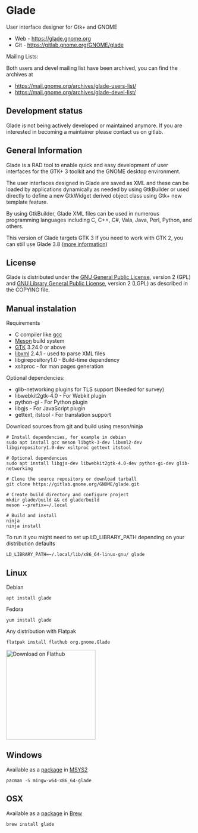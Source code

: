 # Glade

User interface designer for Gtk+ and GNOME

* Web - <https://glade.gnome.org>
* Git - <https://gitlab.gnome.org/GNOME/glade>

Mailing Lists: 

Both users and devel mailing list have been archived, you can find the archives at

* https://mail.gnome.org/archives/glade-users-list/
* https://mail.gnome.org/archives/glade-devel-list/

## Development status

Glade is not being actively developed or maintained anymore. 
If you are interested in becoming a maintainer please contact us on gitlab. 

## General Information

Glade is a RAD tool to enable quick and easy development of user interfaces
for the GTK+ 3 toolkit and the GNOME desktop environment. 

The user interfaces designed in Glade are saved as XML and these can be loaded
by applications dynamically as needed by using GtkBuilder or used directly to
define a new GtkWidget derived object class using Gtk+ new template feature.

By using GtkBuilder, Glade XML files can be used in numerous programming 
languages including C, C++, C#, Vala, Java, Perl, Python, and others. 

This version of Glade targets GTK 3
If you need to work with GTK 2, you can still use Glade 3.8
([more information](http://blogs.gnome.org/tvb/2011/01/15/the-glade-dl/))

## License

Glade is distributed under the
[GNU General Public License](https://www.gnu.org/licenses/gpl-2.0.en.html),
version 2 (GPL) and
[GNU Library General Public License](https://www.gnu.org/licenses/old-licenses/lgpl-2.0.en.html),
version 2 (LGPL) as described in the COPYING file.

## Manual instalation

Requirements

* C compiler like [gcc](https://gcc.gnu.org/)
* [Meson](http://mesonbuild.com) build system
* [GTK](http://www.gtk.org) 3.24.0 or above
* [libxml](http://xmlsoft.org/) 2.4.1 - used to parse XML files
* libgirepository1.0 - Build-time dependency
* xsltproc - for man pages generation

Optional dependencies:

* glib-networking plugins for TLS support (Needed for survey)
* libwebkit2gtk-4.0 - For Webkit plugin
* python-gi - For Python plugin
* libgjs - For JavaScript plugin
* gettext, itstool - For translation support

Download sources from git and build using meson/ninja

	# Install dependencies, for example in debian
	sudo apt install gcc meson libgtk-3-dev libxml2-dev libgirepository1.0-dev xsltproc gettext itstool
	
	# Optional dependencies
	sudo apt install libgjs-dev libwebkit2gtk-4.0-dev python-gi-dev glib-networking

	# Clone the source repository or download tarball
	git clone https://gitlab.gnome.org/GNOME/glade.git

	# Create build directory and configure project
	mkdir glade/build && cd glade/build
	meson --prefix=~/.local

	# Build and install
	ninja
	ninja install

To run it you might need to set up LD_LIBRARY_PATH depending on your
distribution defaults

	LD_LIBRARY_PATH=~/.local/lib/x86_64-linux-gnu/ glade

## Linux

Debian

	apt install glade

Fedora

	yum install glade

Any distribution with Flatpak

	flatpak install flathub org.gnome.Glade

[<img width='240' alt='Download on Flathub' src='https://flathub.org/assets/badges/flathub-badge-i-en.png'/>](https://flathub.org/apps/details/org.gnome.Glade)

## Windows

Available as a
[package](https://packages.msys2.org/package/mingw-w64-x86_64-glade) in
[MSYS2](https://www.msys2.org/)

	pacman -S mingw-w64-x86_64-glade

## OSX

Available as a [package](https://formulae.brew.sh/formula/glade) in
[Brew](https://brew.sh/)

	brew install glade






